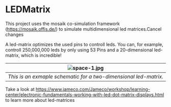 # LEDMatrix

This project uses the mosaik co-simulation framework (https://mosaik.offis.de/) to simulate multidimensional led matrices.Cancel changes

A led-matrix optimizes the used pins to controll leds. You can, for example, controll 250,000,000 leds by only using 53 Pins and a 20-dimensional led-matrix, which is incredible! 

| ![space-1.jpg](https://www.jameco.com/Jameco/workshop/learning-center/electronic-fundamentals-working-with-led-dot-matrix-displays-fig3.jpg) | 
|:--:| 
| *This is an exmaple schematic for a two-dimensional led-matrix.* |

Take a look at https://www.jameco.com/Jameco/workshop/learning-center/electronic-fundamentals-working-with-led-dot-matrix-displays.html to learn more about led-matrices
